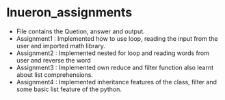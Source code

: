 # Inueron_assignments

* File contains the Quetion, answer and output.
* Assignment1 : Implemented how to use loop, reading the input from the user and imported math library.
* Assignment2 : Implemented nested for loop and reading words from user and reverse the word
* Assignment3 : Implemented own reduce and filter function also learnt about list comprehensions.
* Assignment4 : Implemented inheritance features of the class, filter and some basic list feature of the python.

